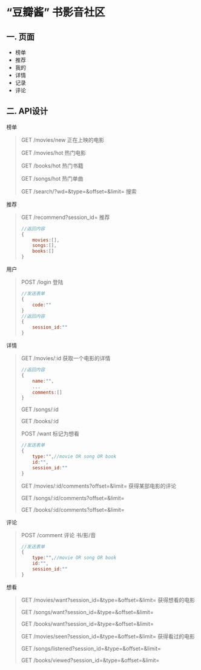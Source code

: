 # “豆瓣酱” 书影音社区
## 一. 页面
- 榜单
- 推荐
- 我的
- 详情
- 记录
- 评论
## 二. API设计

榜单

> GET  /movies/new  正在上映的电影
>
> GET  /movies/hot  热门电影
>
> GET  /books/hot  热门书籍
>
> GET  /songs/hot  热门单曲
>
> GET  /search/?wd=&type=&offset=&limit=  搜索

推荐

> GET  /recommend?session_id=  推荐
>
> ```js
> //返回内容
> {
>     movies:[],
>     songs:[],
>     books:[]
> }
> ```

用户

> POST  /login  登陆
>
> ```js
> //发送表单
> {
>     code:""
> }
> //返回内容
> {
>     session_id:""
> }
> ```

详情

> GET  /movies/:id  获取一个电影的详情
>
> ```js
> //返回内容
> {
>     name:"",
>     ...
>     comments:[]
> }
> ```
>
> GET  /songs/:id
>
> GET  /books/:id
>
> POST  /want  标记为想看
>
> ```js
> //发送表单
> {
>     type:"",//movie OR song OR book
>     id:"",
>     session_id:""
> }
> ```
>
> GET  /movies/:id/comments?offset=&limit=  获得某部电影的评论
>
> GET  /songs/:id/comments?offset=&limit=
>
> GET  /books/:id/comments?offset=&limit=

评论

> POST  /comment  评论 书/影/音
>
> ```js
> //发送表单
> {
>     type:"",//movie OR song OR book
>     id:"",
>     session_id:""
> }
> ```

想看

> GET  /movies/want?session_id=&type=&offset=&limit=  获得想看的电影
>
> GET  /songs/want?session_id=&type=&offset=&limit=
>
> GET  /books/want?session_id=&type=&offset=&limit=
>
> GET  /movies/seen?session_id=&type=&offset=&limit=  获得看过的电影
>
> GET  /songs/listened?session_id=&type=&offset=&limit=
>
> GET  /books/viewed?session_id=&type=&offset=&limit=